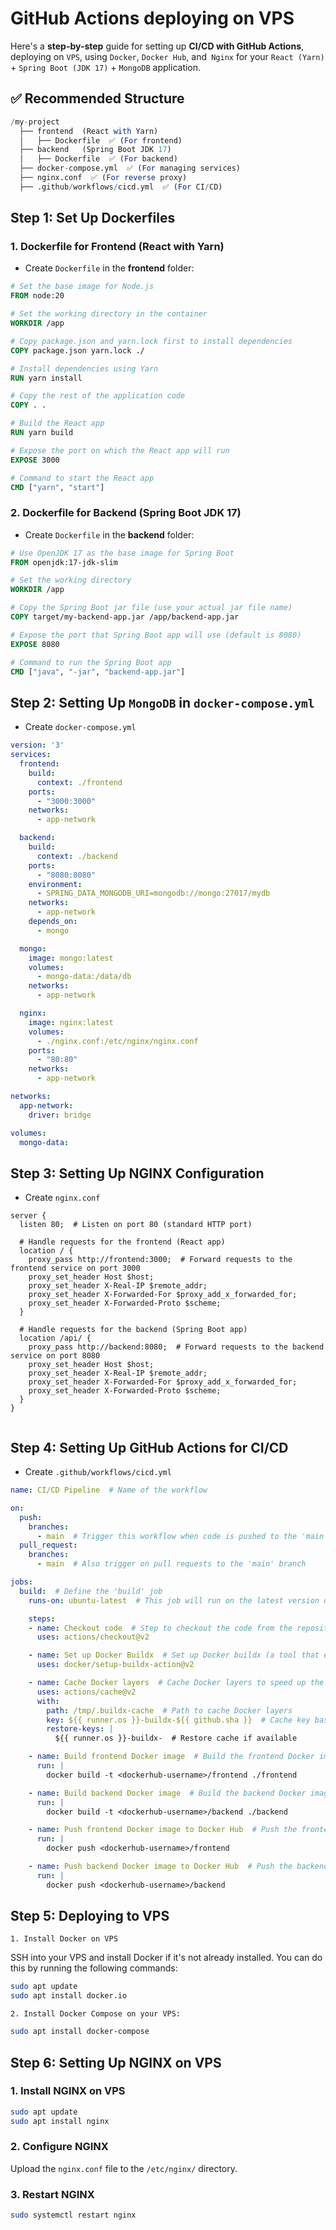# GitHub Actions deploying on VPS
Here's a **step-by-step** guide for setting up **CI/CD with GitHub Actions**, deploying on `VPS`, using `Docker`, `Docker Hub`, and` Nginx` for your `React (Yarn)` + `Spring Boot (JDK 17)` + `MongoDB` application. 

## ✅ Recommended Structure
```mathematica
/my-project
  ├── frontend  (React with Yarn)
  │   ├── Dockerfile  ✅ (For frontend)
  ├── backend   (Spring Boot JDK 17)
  │   ├── Dockerfile  ✅ (For backend)
  ├── docker-compose.yml  ✅ (For managing services)
  ├── nginx.conf  ✅ (For reverse proxy)
  ├── .github/workflows/cicd.yml  ✅ (For CI/CD)

```
## Step 1: Set Up Dockerfiles
### 1. Dockerfile for Frontend (React with Yarn)
- Create `Dockerfile` in the **frontend** folder:

```dockerfile
# Set the base image for Node.js
FROM node:20

# Set the working directory in the container
WORKDIR /app

# Copy package.json and yarn.lock first to install dependencies
COPY package.json yarn.lock ./

# Install dependencies using Yarn
RUN yarn install

# Copy the rest of the application code
COPY . .

# Build the React app
RUN yarn build

# Expose the port on which the React app will run
EXPOSE 3000

# Command to start the React app
CMD ["yarn", "start"]


```

### 2. Dockerfile for Backend (Spring Boot JDK 17)
- Create `Dockerfile` in the **backend** folder:

```dockerfile
# Use OpenJDK 17 as the base image for Spring Boot
FROM openjdk:17-jdk-slim

# Set the working directory
WORKDIR /app

# Copy the Spring Boot jar file (use your actual jar file name)
COPY target/my-backend-app.jar /app/backend-app.jar

# Expose the port that Spring Boot app will use (default is 8080)
EXPOSE 8080

# Command to run the Spring Boot app
CMD ["java", "-jar", "backend-app.jar"]

```

## Step 2: Setting Up `MongoDB` in `docker-compose.yml`
- Create `docker-compose.yml`
```yml
version: '3'
services:
  frontend:
    build:
      context: ./frontend
    ports:
      - "3000:3000"
    networks:
      - app-network

  backend:
    build:
      context: ./backend
    ports:
      - "8080:8080"
    environment:
      - SPRING_DATA_MONGODB_URI=mongodb://mongo:27017/mydb
    networks:
      - app-network
    depends_on:
      - mongo

  mongo:
    image: mongo:latest
    volumes:
      - mongo-data:/data/db
    networks:
      - app-network

  nginx:
    image: nginx:latest
    volumes:
      - ./nginx.conf:/etc/nginx/nginx.conf
    ports:
      - "80:80"
    networks:
      - app-network

networks:
  app-network:
    driver: bridge

volumes:
  mongo-data:
```

## Step 3: Setting Up NGINX Configuration
- Create `nginx.conf`
```nginx
server {
  listen 80;  # Listen on port 80 (standard HTTP port)

  # Handle requests for the frontend (React app)
  location / {
    proxy_pass http://frontend:3000;  # Forward requests to the frontend service on port 3000
    proxy_set_header Host $host;
    proxy_set_header X-Real-IP $remote_addr;
    proxy_set_header X-Forwarded-For $proxy_add_x_forwarded_for;
    proxy_set_header X-Forwarded-Proto $scheme;
  }

  # Handle requests for the backend (Spring Boot app)
  location /api/ {
    proxy_pass http://backend:8080;  # Forward requests to the backend service on port 8080
    proxy_set_header Host $host;
    proxy_set_header X-Real-IP $remote_addr;
    proxy_set_header X-Forwarded-For $proxy_add_x_forwarded_for;
    proxy_set_header X-Forwarded-Proto $scheme;
  }
}


```
## Step 4: Setting Up GitHub Actions for CI/CD
- Create `.github/workflows/cicd.yml`

```yaml
name: CI/CD Pipeline  # Name of the workflow

on:
  push:
    branches:
      - main  # Trigger this workflow when code is pushed to the 'main' branch
  pull_request:
    branches:
      - main  # Also trigger on pull requests to the 'main' branch

jobs:
  build:  # Define the 'build' job
    runs-on: ubuntu-latest  # This job will run on the latest version of Ubuntu

    steps:
    - name: Checkout code  # Step to checkout the code from the repository
      uses: actions/checkout@v2

    - name: Set up Docker Buildx  # Set up Docker buildx (a tool that enables building multi-platform Docker images)
      uses: docker/setup-buildx-action@v2

    - name: Cache Docker layers  # Cache Docker layers to speed up the build process
      uses: actions/cache@v2
      with:
        path: /tmp/.buildx-cache  # Path to cache Docker layers
        key: ${{ runner.os }}-buildx-${{ github.sha }}  # Cache key based on OS and commit hash
        restore-keys: |
          ${{ runner.os }}-buildx-  # Restore cache if available

    - name: Build frontend Docker image  # Build the frontend Docker image
      run: |
        docker build -t <dockerhub-username>/frontend ./frontend

    - name: Build backend Docker image  # Build the backend Docker image
      run: |
        docker build -t <dockerhub-username>/backend ./backend

    - name: Push frontend Docker image to Docker Hub  # Push the frontend Docker image to Docker Hub
      run: |
        docker push <dockerhub-username>/frontend

    - name: Push backend Docker image to Docker Hub  # Push the backend Docker image to Docker Hub
      run: |
        docker push <dockerhub-username>/backend

```

## Step 5: Deploying to VPS
`1. Install Docker on VPS`

SSH into your VPS and install Docker if it's not already installed. You can do this by running the following commands:
```bash
sudo apt update
sudo apt install docker.io
```
`2. Install Docker Compose on your VPS:`
```bash
sudo apt install docker-compose
```
## Step 6: Setting Up NGINX on VPS
### 1. Install NGINX on VPS
```bash
sudo apt update
sudo apt install nginx
```
### 2. Configure NGINX
Upload the `nginx.conf` file to the `/etc/nginx/` directory.

### 3. Restart NGINX
```bash
sudo systemctl restart nginx
```
